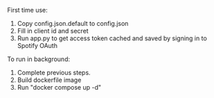 First time use:
1. Copy config.json.default to config.json
2. Fill in client id and secret
3. Run app.py to get access token cached and saved by signing in to Spotify OAuth

To run in background:
1. Complete previous steps.
2. Build dockerfile image
3. Run "docker compose up -d"